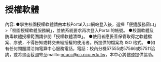 # 授權軟體

內容: ●學生校園授權軟體請由本校Portal入口網站登入後，選擇「便捷服務窗口」>「校園授權軟體服務網」，並依系統要求再次登入Portal的帳號。
●校園軟體及防毒軟體授權範圍請參閱「授權軟體清單」。
●使用者應妥善保管取得之軟體檔案、序號，不得告知或轉交未經授權的使用者。所提供的檔案為 ISO 格式。
●如有任何問題請洽詢電算中心服務電話，電話：校內分機57555或57566或57511洽詢，或將畫面截圖寄至mailto:ncucc@cc.ncu.edu.tw，本中心將儘速提供協助。